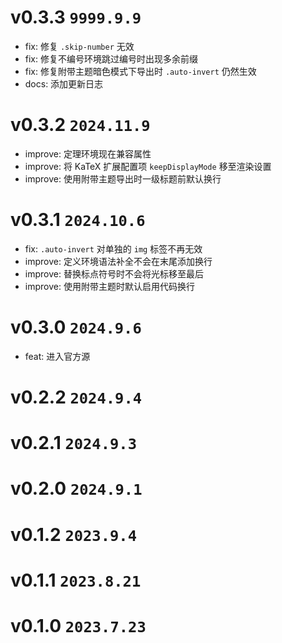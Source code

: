# v0.3.3 `9999.9.9`

- fix: 修复 `.skip-number` 无效
- fix: 修复不编号环境跳过编号时出现多余前缀
- fix: 修复附带主题暗色模式下导出时 `.auto-invert` 仍然生效
- docs: 添加更新日志

# v0.3.2 `2024.11.9`

- improve: 定理环境现在兼容属性
- improve: 将 KaTeX 扩展配置项 `keepDisplayMode` 移至渲染设置
- improve: 使用附带主题导出时一级标题前默认换行

# v0.3.1 `2024.10.6`

- fix: `.auto-invert` 对单独的 `img` 标签不再无效
- improve: 定义环境语法补全不会在末尾添加换行
- improve: 替换标点符号时不会将光标移至最后
- improve: 使用附带主题时默认启用代码换行

# v0.3.0 `2024.9.6`

- feat: 进入官方源

# v0.2.2 `2024.9.4`

# v0.2.1 `2024.9.3`

# v0.2.0 `2024.9.1`

# v0.1.2 `2023.9.4`

# v0.1.1 `2023.8.21`

# v0.1.0 `2023.7.23`
